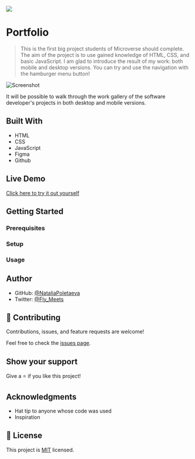 ![](https://img.shields.io/badge/Microverse-blueviolet)

# Portfolio

> This is the first big project students of Microverse should complete. The aim of the project is to use gained knowledge of HTML, CSS, and basic JavaScript. I am glad to introduce the result of my work: both mobile and desktop versions. You can try and use the navigation with the hamburger menu button!

![Screenshot](https://user-images.githubusercontent.com/91270103/139307833-deddd18d-9cf6-4224-8d61-c720314faf14.png)

It will be possible to walk through the work gallery of the software developer's projects in both desktop and mobile versions.

## Built With

- HTML
- CSS
- JavaScript
- Figma
- Github

## Live Demo

[Click here to try it out yourself](https://nataliapoletaeva.github.io/Portfolio)

## Getting Started

### Prerequisites

### Setup

### Usage

## Author

- GitHub: [@NataliaPoletaeva](https://github.com/NataliaPoletaeva)
- Twitter: [@Fly_Meets](https://twitter.com/Fly_Meets)

## 🤝 Contributing

Contributions, issues, and feature requests are welcome!

Feel free to check the [issues page](../../issues/).

## Show your support

Give a ⭐️ if you like this project!

## Acknowledgments

- Hat tip to anyone whose code was used
- Inspiration

## 📝 License

This project is [MIT](./MIT.md) licensed.
